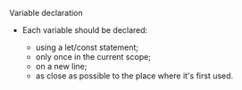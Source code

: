 Variable declaration

* Each variable should be declared:

  * using a let/const statement;
  * only once in the current scope;
  * on a new line;
  * as close as possible to the place
    where it's first used.
